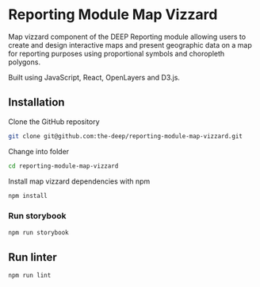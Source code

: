 
# Reporting Module Map Vizzard

Map vizzard component of the DEEP Reporting module allowing users to create and design interactive maps and present geographic data on a map for reporting purposes using proportional symbols and choropleth polygons. 

Built using JavaScript, React, OpenLayers and D3.js.


## Installation

Clone the GitHub repository
```bash
git clone git@github.com:the-deep/reporting-module-map-vizzard.git
```

Change into folder
```bash
cd reporting-module-map-vizzard
```

Install map vizzard dependencies with npm
```bash
npm install
```

### Run storybook
```bash
npm run storybook
```

## Run linter
```bash
npm run lint
```
